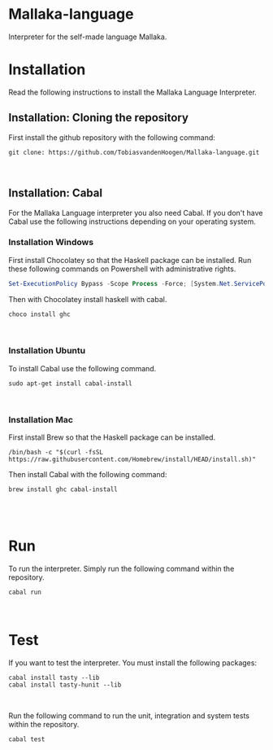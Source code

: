 # Mallaka-language

Interpreter for the self-made language Mallaka. 
<br>
# Installation
Read the following instructions to install the Mallaka Language Interpreter. 
<br>
## Installation: Cloning the repository 

First install the github repository with the following command:

```shell
git clone: https://github.com/TobiasvandenHoogen/Mallaka-language.git
```
<br>

## Installation: Cabal  
For the Mallaka Language interpreter you also need Cabal. If you don't have Cabal use the following instructions depending on your operating system. 
<br>

### Installation Windows 

First install Chocolatey so that the Haskell package can be installed. Run these following commands on Powershell with administrative rights. 

```powershell
Set-ExecutionPolicy Bypass -Scope Process -Force; [System.Net.ServicePointManager]::SecurityProtocol = [System.Net.ServicePointManager]::SecurityProtocol -bor 3072; iex ((New-Object System.Net.WebClient).DownloadString('https://community.chocolatey.org/install.ps1'))
```

Then with Chocolatey install haskell with cabal. 

```powershell
choco install ghc
```
<br>

### Installation Ubuntu 

To install Cabal use the following command. 
```shell
sudo apt-get install cabal-install
```
<br>

### Installation Mac 

First install Brew so that the Haskell package can be installed. 

```shell
/bin/bash -c "$(curl -fsSL https://raw.githubusercontent.com/Homebrew/install/HEAD/install.sh)"
```

Then install Cabal with the following command:
```shell
brew install ghc cabal-install
```
<br>



<br>

# Run 

To run the interpreter. Simply run the following command within the repository. 

```shell
cabal run 
```
<br>

# Test
If you want to test the interpreter. You must install the following packages:
```shell
cabal install tasty --lib
cabal install tasty-hunit --lib
```
<br>

Run the following command to run the unit, integration and system tests within the repository. 
```shell
cabal test
```